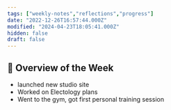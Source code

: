 ```yaml
---
tags: ["weekly-notes","reflections","progress"]
date: "2022-12-26T16:57:44.000Z"
modified: "2024-04-23T18:05:41.000Z"
hidden: false
draft: false
---
```

## 🌟 Overview of the Week
- launched new studio site
- Worked on Electology plans
- Went to the gym, got first personal training session
